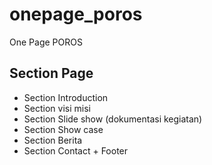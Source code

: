 # onepage_poros

One Page POROS 

## Section Page
* Section Introduction 
* Section visi misi
* Section Slide show (dokumentasi kegiatan)
* Section Show case
* Section Berita
* Section Contact + Footer
